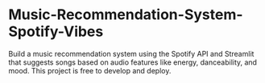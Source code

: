 # Music-Recommendation-System-Spotify-Vibes
Build a music recommendation system using the Spotify API and Streamlit that suggests songs based on audio features like energy, danceability, and mood. This project is free to develop and deploy.
